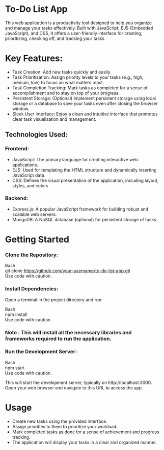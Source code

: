 
# To-Do List App

This web application is a productivity tool designed to help you organize and manage your tasks effectively. Built with JavaScript, EJS (Embedded JavaScript), and CSS, it offers a user-friendly interface for creating, prioritizing, checking off, and tracking your tasks.

# Key Features:

- Task Creation: Add new tasks quickly and easily.  
- Task Prioritization: Assign priority levels to your tasks (e.g., high, medium, low) to focus on what matters most.  
- Task Completion Tracking: Mark tasks as completed for a sense of accomplishment and to stay on top of your progress.  
- Persistent Storage: (Optional) Implement persistent storage using local storage or a database to save your tasks even after closing the browser window.  
- Sleek User Interface: Enjoy a clean and intuitive interface that promotes clear task visualization and management.  

## Technologies Used:  

### Frontend:  
- JavaScript: The primary language for creating interactive web applications.  
- EJS: Used for templating the HTML structure and dynamically inserting JavaScript data.  
- CSS: Defines the visual presentation of the application, including layout, styles, and colors.  

### Backend:  
- Express.js: A popular JavaScript framework for building robust and scalable web servers. 
- MongoDB: A NoSQL database (optional) for persistent storage of tasks. 

# Getting Started

### Clone the Repository: 

Bash  
git clone https://github.com/your-username/to-do-list-app.git  
Use code with caution.  

### Install Dependencies:  
Open a terminal in the project directory and run:  

Bash  
npm install  
Use code with caution.  

### Note : This will install all the necessary libraries and frameworks required to run the application.  

### Run the Development Server:  

Bash  
npm start  
Use code with caution.  

This will start the development server, typically on http://localhost:3000. Open your web browser and navigate to this URL to access the app.  

# Usage  

- Create new tasks using the provided interface.  
- Assign priorities to them to prioritize your workload.  
- Mark completed tasks as done for a sense of achievement and progress tracking.  
- The application will display your tasks in a clear and organized manner.  
